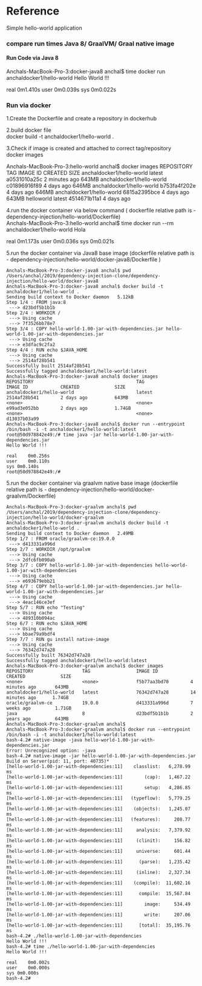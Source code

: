 # Reference

Simple hello-world application  

### compare run times Java 8/ GraalVM/ Graal native image

#### Run Code via Java 8  

Anchals-MacBook-Pro-3:docker-java8 anchal$ time docker run anchaldocker1/hello-world
Hello World !!!

real	0m1.410s
user	0m0.039s
sys	0m0.022s


### Run via docker  
1.Create the Dockerfile  and create a repository in dockerhub  

2.build docker file  
docker build -t anchaldocker1/hello-world .  

3.Check if image is created and attached to correct tag/repository  
docker images  

Anchals-MacBook-Pro-3:hello-world anchal$ docker images
REPOSITORY                                      TAG                 IMAGE ID            CREATED             SIZE
anchaldocker1/hello-world                       latest              a0531010a25c        2 minutes ago       643MB
anchaldocker1/hello-world                       <none>              c01896916f89        4 days ago          646MB
anchaldocker1/hello-world                       <none>              b753fa4f202e        4 days ago          646MB
anchaldocker1/hello-world                       <none>              6815a2395bce        4 days ago          643MB
helloworld                                      latest              4514671b11a1        4 days ago        

4.run the docker container via below command 
( dockerfile relative path is - dependency-injection/hello-world/Dockerfile)  
Anchals-MacBook-Pro-3:hello-world anchal$ time docker run --rm anchaldocker1/hello-world
Hola

real	0m1.173s
user	0m0.036s
sys	0m0.021s

5.run the docker container via Java8 base image (dockerfile relative path is - dependency-injection/hello-world/docker-java8/Dockerfile )  
```console
Anchals-MacBook-Pro-3:docker-java8 anchal$ pwd
/Users/anchal/2019/dependency-injection-clone/dependency-injection/hello-world/docker-java8  
Anchals-MacBook-Pro-3:docker-java8 anchal$ docker build -t anchaldocker1/hello-world .
Sending build context to Docker daemon   5.12kB
Step 1/4 : FROM java:8
 ---> d23bdf5b1b1b
Step 2/4 : WORKDIR /
 ---> Using cache
 ---> 7f3526bb78e7
Step 3/4 : COPY hello-world-1.00-jar-with-dependencies.jar hello-world-1.00-jar-with-dependencies.jar
 ---> Using cache
 ---> e3dfac9c2fa2
Step 4/4 : RUN echo $JAVA_HOME
 ---> Using cache
 ---> 2514af28b541
Successfully built 2514af28b541
Successfully tagged anchaldocker1/hello-world:latest  
Anchals-MacBook-Pro-3:docker-java8 anchal$ docker images  
REPOSITORY                                      TAG                 IMAGE ID            CREATED             SIZE
anchaldocker1/hello-world                       latest              2514af28b541        2 days ago          643MB
<none>                                          <none>              e99ad3e052bb        2 days ago          1.74GB
<none>                                          <none>              d13037b03a99        
Anchals-MacBook-Pro-3:docker-java8 anchal$ docker run --entrypoint /bin/bash -i -t anchaldocker1/hello-world:latest   
root@50d978842e49:/# time java -jar hello-world-1.00-jar-with-dependencies.jar  
Hello World !!!

real	0m0.256s
user	0m0.110s
sys	0m0.140s
root@50d978842e49:/# 
```

5.run the docker container via graalvm native base image (dockerfile relative path is - dependency-injection/hello-world/docker-graalvm/Dockerfile)  
```console
Anchals-MacBook-Pro-3:docker-graalvm anchal$ pwd  
/Users/anchal/2019/dependency-injection-clone/dependency-injection/hello-world/docker-graalvm  
Anchals-MacBook-Pro-3:docker-graalvm anchal$ docker build -t anchaldocker1/hello-world .
Sending build context to Docker daemon   2.49MB
Step 1/7 : FROM oracle/graalvm-ce:19.0.0
 ---> d413331a996d
Step 2/7 : WORKDIR /opt/graalvm
 ---> Using cache
 ---> 2dfc6fb090ab
Step 3/7 : COPY hello-world-1.00-jar-with-dependencies hello-world-1.00-jar-with-dependencies
 ---> Using cache
 ---> e693679ebb21
Step 4/7 : COPY hello-world-1.00-jar-with-dependencies.jar hello-world-1.00-jar-with-dependencies.jar
 ---> Using cache
 ---> 4eac146ce3ef
Step 5/7 : RUN echo "Testing"
 ---> Using cache
 ---> 489310b094ac
Step 6/7 : RUN echo $JAVA_HOME
 ---> Using cache
 ---> bbae79a9bdf4
Step 7/7 : RUN gu install native-image
 ---> Using cache
 ---> 76342d747a28
Successfully built 76342d747a28
Successfully tagged anchaldocker1/hello-world:latest  
Anchals-MacBook-Pro-3:docker-graalvm anchal$ docker images  
REPOSITORY                  TAG                 IMAGE ID            CREATED             SIZE
<none>                      <none>              f5b77aa3bd70        4 minutes ago       643MB
anchaldocker1/hello-world   latest              76342d747a28        14 minutes ago      1.74GB
oracle/graalvm-ce           19.0.0              d413331a996d        7 weeks ago         1.71GB
java                        8                   d23bdf5b1b1b        2 years ago         643MB
Anchals-MacBook-Pro-3:docker-graalvm anchal$ 
Anchals-MacBook-Pro-3:docker-graalvm anchal$ docker run --entrypoint /bin/bash -i -t anchaldocker1/hello-world:latest  
bash-4.2# native-image -java hello-world-1.00-jar-with-dependencies.jar  
Error: Unrecognized option: -java
bash-4.2# native-image -jar hello-world-1.00-jar-with-dependencies.jar
Build on Server(pid: 11, port: 40735)*
[hello-world-1.00-jar-with-dependencies:11]    classlist:   6,278.99 ms
[hello-world-1.00-jar-with-dependencies:11]        (cap):   1,467.22 ms
[hello-world-1.00-jar-with-dependencies:11]        setup:   4,286.85 ms
[hello-world-1.00-jar-with-dependencies:11]   (typeflow):   5,779.25 ms
[hello-world-1.00-jar-with-dependencies:11]    (objects):   1,245.07 ms
[hello-world-1.00-jar-with-dependencies:11]   (features):     208.77 ms
[hello-world-1.00-jar-with-dependencies:11]     analysis:   7,379.92 ms
[hello-world-1.00-jar-with-dependencies:11]     (clinit):     156.82 ms
[hello-world-1.00-jar-with-dependencies:11]     universe:     601.44 ms
[hello-world-1.00-jar-with-dependencies:11]      (parse):   1,235.42 ms
[hello-world-1.00-jar-with-dependencies:11]     (inline):   2,327.34 ms
[hello-world-1.00-jar-with-dependencies:11]    (compile):  11,602.16 ms
[hello-world-1.00-jar-with-dependencies:11]      compile:  15,567.84 ms
[hello-world-1.00-jar-with-dependencies:11]        image:     534.49 ms
[hello-world-1.00-jar-with-dependencies:11]        write:     207.06 ms
[hello-world-1.00-jar-with-dependencies:11]      [total]:  35,195.76 ms
bash-4.2# ./hello-world-1.00-jar-with-dependencies
Hello World !!!
bash-4.2# time ./hello-world-1.00-jar-with-dependencies  
Hello World !!!

real	0m0.002s
user	0m0.000s
sys	0m0.000s
bash-4.2# 
```






